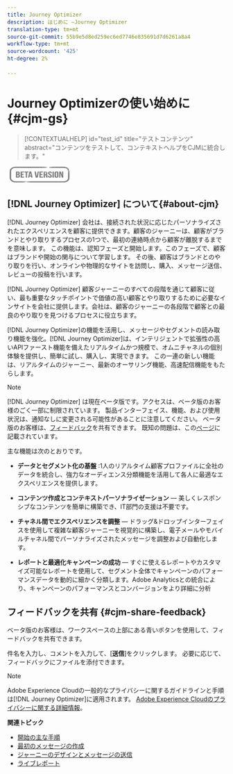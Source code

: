 ```yaml
---
title: Journey Optimizer
description: はじめに —Journey Optimizer
translation-type: tm+mt
source-git-commit: 55b9e5d8ed259ec6ed7746e835691d7d6261a8a4
workflow-type: tm+mt
source-wordcount: '425'
ht-degree: 2%

---
```


# Journey Optimizerの使い始めに{#cjm-gs}

>[!CONTEXTUALHELP]
>id="test_id"
>title="テストコンテンツ"
>abstract="コンテンツをテストして、コンテキストヘルプをCJMに統合します。"

![](assets/do-not-localize/badge.png)

## [!DNL Journey Optimizer] について{#about-cjm}

[!DNL Journey Optimizer] 会社は、接続された状況に応じたパーソナライズされたエクスペリエンスを顧客に提供できます。顧客のジャーニーは、顧客がブランドとやり取りするプロセスの1つで、最初の連絡時点から顧客が離脱するまでを意味します。 この機能は、認知フェーズと開始します。このフェーズで、顧客はブランドや開始の関与について学習します。 その後、顧客はブランドとのやり取りを行い、オンラインや物理的なサイトを訪問し、購入、メッセージ送信、レビューの投稿を行います。

[!DNL Journey Optimizer] 顧客ジャーニーのすべての段階を通じて顧客に従い、最も重要なタッチポイントで価値の高い顧客とやり取りするために必要なインサイトを会社に提供します。会社は、顧客のジャーニーの各段階で顧客との最良のやり取りを見つけるプロセスに役立ちます。

[!DNL Journey Optimizer]の機能を活用し、メッセージやセグメントの読み取り機能を強化。[!DNL Journey Optimizer]は、インテリジェントで拡張性の高いAPIファースト機能を備えたリアルタイムかつ規模で、オムニチャネルの個別体験を提供し、簡単に試し、購入し、実現でき&#x200B;ます。 この一連の新しい機能は、リアルタイムのジャーニー、最新のオーサリング機能、高速配信&#x200B;機能をもたらします。

>[!NOTE]
>
>[!DNL Journey Optimizer] は現在ベータ版です。アクセスは、ベータ版のお客様のごく一部に制限されています。 製品インターフェイス、機能、および使用状況は、通知なしに変更される可能性があることに注意してください。 ベータ版のお客様は、[フィードバック](#cjm-share-feedback)を共有できます。 既知の問題は、この[ページ](known-issues.md)に記載されています。

主な機能は次のとおりです。

* **データとセグメント化の基盤** :1人のリアルタイム顧客プロファイルに全社のデータを統合し、強力なオーディエンス分類機能を活用して各人に最適なエクスペリエンスを提供します。

* **コンテンツ作成とコンテキストパーソナライゼーション**  — 美しくレスポンシブなコンテンツを簡単に構築でき、IT部門の支援は不要です。

* **チャネル間でエクスペリエンスを調整**  — ドラッグ&amp;ドロップインターフェイスを使用して複雑な顧客ジャーニーを視覚的に構築し、電子メールやモバイルチャネル間でパーソナライズされたメッセージを調整および自動化します。

* **レポートと最適化キャンペーンの成功**  — すぐに使えるレポートやカスタマイズ可能なレポートを使用して、セグメント全体でキャンペーンのパフォーマンスデータを動的に細かく分類します。Adobe Analyticsとの統合により、キャンペーンのパフォーマンスとコンバージョンをより詳細に分析

## フィードバックを共有 {#cjm-share-feedback}

ベータ版のお客様は、ワークスペースの上部にある青いボタンを使用して、フィードバックを共有できます。

件名を入力し、コメントを入力して、[**送信**]をクリックします。 必要に応じて、フィードバックにファイルを添付できます。

>[!NOTE]
>
>Adobe Experience Cloudの一般的なプライバシーに関するガイドラインと手順は[!DNL Journey Optimizer]に適用されます。 [Adobe Experience Cloudのプライバシーに関する詳細情報](https://www.adobe.com/jp/privacy/experience-cloud.html)。


**関連トピック**

* [開始の主な手順](quick-start.md)
* [最初のメッセージの作成](get-started-content.md)
* [ジャーニーのデザインとメッセージの送信](building-journeys/journey-gs.md)
* [ライブレポート](reports/live-report.md)
